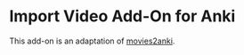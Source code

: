 # Import Video Add-On for Anki

  This add-on is an adaptation of [movies2anki](https://github.com/kelciour/movies2anki).  
  
